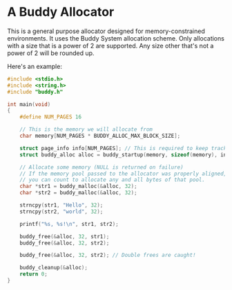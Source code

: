 # A Buddy Allocator
This is a general purpose allocator designed for memory-constrained environments. It uses the Buddy System allocation scheme. Only allocations with a size that is a power of 2 are supported. Any size other that's not a power of 2 will be rounded up.

Here's an example:

```c
#include <stdio.h>
#include <string.h>
#include "buddy.h"

int main(void)
{
    #define NUM_PAGES 16

    // This is the memory we will allocate from
    char memory[NUM_PAGES * BUDDY_ALLOC_MAX_BLOCK_SIZE];

    struct page_info info[NUM_PAGES]; // This is required to keep track of allocation state
    struct buddy_alloc alloc = buddy_startup(memory, sizeof(memory), info, NUM_PAGES);

    // Allocate some memory (NULL is returned on failure)
    // If the memory pool passed to the allocator was properly aligned,
    // you can count to allocate any and all bytes of that pool.
    char *str1 = buddy_malloc(&alloc, 32);
    char *str2 = buddy_malloc(&alloc, 32);

    strncpy(str1, "Hello", 32);
    strncpy(str2, "world", 32);

    printf("%s, %s!\n", str1, str2);

    buddy_free(&alloc, 32, str1);
    buddy_free(&alloc, 32, str2);

    buddy_free(&alloc, 32, str2); // Double frees are caught!

    buddy_cleanup(&alloc);
    return 0;
}
```

